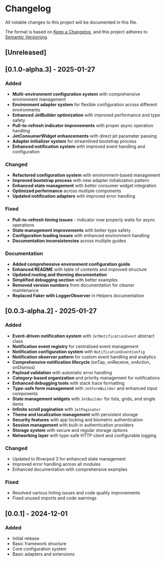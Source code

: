 # Changelog

All notable changes to this project will be documented in this file.

The format is based on [Keep a Changelog](https://keepachangelog.com/en/1.0.0/),
and this project adheres to [Semantic Versioning](https://semver.org/spec/v2.0.0.html).

## [Unreleased]

## [0.1.0-alpha.3] - 2025-01-27

### Added
- **Multi-environment configuration system** with comprehensive environment management
- **Environment adapter system** for flexible configuration across different environments
- **Enhanced JetBuilder optimization** with improved performance and type safety
- **Pull-to-refresh indicator improvements** with proper async operation handling
- **JetConsumerWidget enhancements** with direct jet parameter passing
- **Adapter initializer system** for streamlined bootstrap process
- **Enhanced notification system** with improved event handling and configuration

### Changed
- **Refactored configuration system** with environment-based management
- **Improved bootstrap process** with new adapter initialization pattern
- **Enhanced state management** with better consumer widget integration
- **Optimized performance** across multiple components
- **Updated notification adapters** with improved error handling

### Fixed
- **Pull-to-refresh timing issues** - indicator now properly waits for async operations
- **State management improvements** with better type safety
- **Configuration loading issues** with enhanced environment handling
- **Documentation inconsistencies** across multiple guides

### Documentation
- **Added comprehensive environment configuration guide**
- **Enhanced README** with table of contents and improved structure
- **Updated routing and theming documentation**
- **Simplified debugging section** with better examples
- **Removed version numbers** from documentation for cleaner maintenance
- **Replaced Faker with LoggerObserver** in Helpers documentation

## [0.0.3-alpha.2] - 2025-01-27

### Added
- **Event-driven notification system** with `JetNotificationEvent` abstract class
- **Notification event registry** for centralized event management
- **Notification configuration system** with `NotificationEventConfig`
- **Notification observer pattern** for custom event handling and analytics
- **Comprehensive notification lifecycle** (onTap, onReceive, onAction, onDismiss)
- **Payload validation** with automatic error handling
- **Category-based organization** and priority management for notifications
- **Enhanced debugging tools** with stack trace formatting
- **Type-safe form management** with `JetFormBuilder` and enhanced input components
- **State management widgets** with `JetBuilder` for lists, grids, and single items
- **Infinite scroll pagination** with `JetPaginator`
- **Theme and localization management** with persistent storage
- **Security features** with app locking and biometric authentication
- **Session management** with built-in authentication providers
- **Storage system** with secure and regular storage options
- **Networking layer** with type-safe HTTP client and configurable logging

### Changed
- Updated to Riverpod 3 for enhanced state management
- Improved error handling across all modules
- Enhanced documentation with comprehensive examples

### Fixed
- Resolved various linting issues and code quality improvements
- Fixed unused imports and code warnings

## [0.0.1] - 2024-12-01

### Added
- Initial release
- Basic framework structure
- Core configuration system
- Basic adapters and extensions
